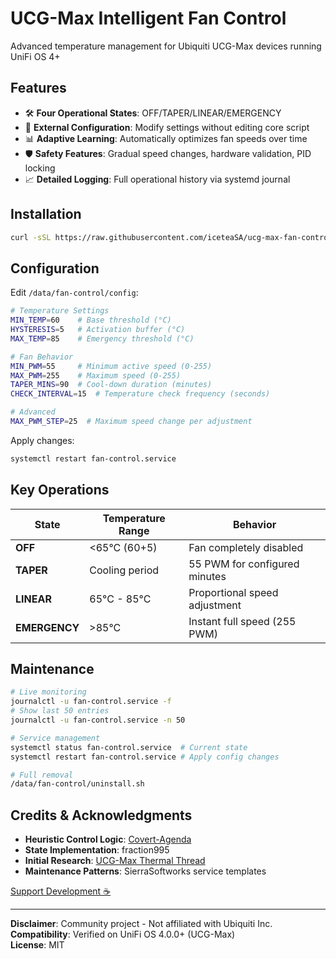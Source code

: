 # UCG-Max Intelligent Fan Control

Advanced temperature management for Ubiquiti UCG-Max devices running UniFi OS 4+

## Features
- 🛠️ **Four Operational States**: OFF/TAPER/LINEAR/EMERGENCY
- 📁 **External Configuration**: Modify settings without editing core script
- 📊 **Adaptive Learning**: Automatically optimizes fan speeds over time
- 🛡️ **Safety Features**: Gradual speed changes, hardware validation, PID locking
- 📈 **Detailed Logging**: Full operational history via systemd journal

## Installation
```bash
curl -sSL https://raw.githubusercontent.com/iceteaSA/ucg-max-fan-control/main/install.sh | sh
```

## Configuration
Edit `/data/fan-control/config`:
```bash
# Temperature Settings
MIN_TEMP=60    # Base threshold (°C)
HYSTERESIS=5   # Activation buffer (°C)
MAX_TEMP=85    # Emergency threshold (°C)

# Fan Behavior
MIN_PWM=55     # Minimum active speed (0-255)
MAX_PWM=255    # Maximum speed (0-255)
TAPER_MINS=90  # Cool-down duration (minutes)
CHECK_INTERVAL=15  # Temperature check frequency (seconds)

# Advanced
MAX_PWM_STEP=25  # Maximum speed change per adjustment
```

Apply changes:
```bash
systemctl restart fan-control.service
```

## Key Operations
| State       | Temperature Range    | Behavior                          |
|-------------|----------------------|-----------------------------------|
| **OFF**     | <65°C (60+5)         | Fan completely disabled           |
| **TAPER**   | Cooling period       | 55 PWM for configured minutes     |
| **LINEAR**  | 65°C - 85°C          | Proportional speed adjustment     |
| **EMERGENCY**| >85°C              | Instant full speed (255 PWM)      |

## Maintenance
```bash
# Live monitoring
journalctl -u fan-control.service -f
# Show last 50 entries
journalctl -u fan-control.service -n 50

# Service management
systemctl status fan-control.service  # Current state
systemctl restart fan-control.service # Apply config changes

# Full removal
/data/fan-control/uninstall.sh
```

## Credits & Acknowledgments
- **Heuristic Control Logic**: [Covert-Agenda](https://www.reddit.com/user/Covert-Agenda/)
- **State Implementation**: fraction995
- **Initial Research**: [UCG-Max Thermal Thread](https://www.reddit.com/r/Ubiquiti/comments/1fr8xyt/)
- **Maintenance Patterns**: SierraSoftworks service templates

[Support Development ☕](https://ko-fi.com/H2H719VB0U)

---

**Disclaimer**: Community project - Not affiliated with Ubiquiti Inc.  
**Compatibility**: Verified on UniFi OS 4.0.0+ (UCG-Max)  
**License**: MIT
